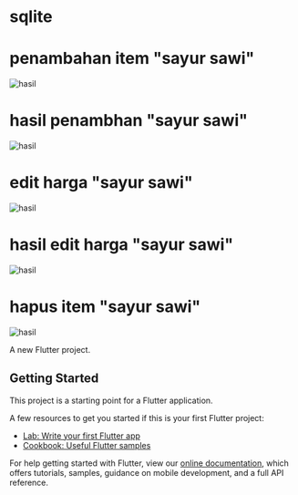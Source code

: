 # sqlite
# penambahan item "sayur sawi"
![hasil](images/tambah.jpg)
# hasil penambhan "sayur sawi"
![hasil](images/hasil.jpg)
# edit harga "sayur sawi"
![hasil](images/edit.jpg)
# hasil edit harga "sayur sawi"
![hasil](images/hasil2.jpg)
# hapus item "sayur sawi"
![hasil](images/hapus.jpg)


A new Flutter project.

## Getting Started

This project is a starting point for a Flutter application.

A few resources to get you started if this is your first Flutter project:

- [Lab: Write your first Flutter app](https://flutter.dev/docs/get-started/codelab)
- [Cookbook: Useful Flutter samples](https://flutter.dev/docs/cookbook)

For help getting started with Flutter, view our
[online documentation](https://flutter.dev/docs), which offers tutorials,
samples, guidance on mobile development, and a full API reference.
